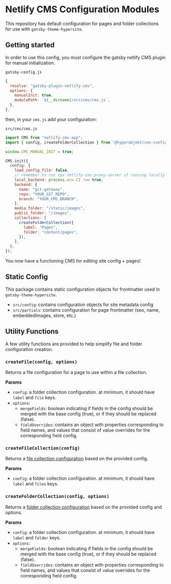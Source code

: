 # Netlify CMS Configuration Modules

This repository has default configuration for pages and folder collections for use with `gatsby-theme-hypersite`.

## Getting started

In order to use this config, you must configure the gatsby netlify CMS plugin for manual initialization.

`gatsby-config.js`

```js
{
  resolve: "gatsby-plugin-netlify-cms",
  options: {
    manualInit: true,
    modulePath: `${__dirname}/src/cms/cms.js`,
  },
},
```

then, in your `cms.js` add your configuration:

`src/cms/cms.js`

```js
import CMS from "netlify-cms-app";
import { config, createFolderCollection } from "@hyperobjekt/cms-config";

window.CMS_MANUAL_INIT = true;

CMS.init({
  config: {
    load_config_file: false,
    // remember to run npx netlify-cms-proxy-server if running locally
    local_backend: process.env.CI !== true,
    backend: {
      name: "git-gateway",
      repo: "YOUR_GIT_REPO",
      branch: "YOUR_CMS_BRANCH",
    },
    media_folder: "/static/images",
    public_folder: "/images",
    collections: [
      createFolderCollection({
        label: "Pages",
        folder: "content/pages",
      }),
    ],
  },
});
```

You now have a functioning CMS for editing site config + pages!

## Static Config

This package contains static configuration objects for frontmatter used in `gatsby-theme-hypersite`.

- `src/config`: contains configuration objects for site metadata config
- `src/partials`: contains configuration for page frontmatter (seo, name, embeddedImages, store, etc.)

## Utility Functions

A few utility functions are provided to help simplify file and folder configuration creation.

### `createFile(config, options)`

Returns a file configuration for a page to use within a file collection.

**Params**

- `config`: a folder collection configuration. at minimum, it should have `label` and `file` keys.
- `options`:
  - `mergeFields`: boolean indicating if fields in the config should be merged with the base config (true), or if they should be replaced (false).
  - `fieldOverrides`: contains an object with properties corresponding to field names, and values that consist of value overrides for the corresponding field config.

### `createFileCollection(config)`

Returns a [file collection configuration](https://www.netlifycms.org/docs/collection-types/#file-collections) based on the provided config.

**Params**

- `config`: a folder collection configuration. at minimum, it should have `label` and `files` keys.

### `createFolderCollection(config, options)`

Returns a [folder collection configuration](https://www.netlifycms.org/docs/collection-types/#folder-collections) based on the provided config and options.

**Params**

- `config`: a folder collection configuration. at minimum, it should have `label` and `folder` keys.
- `options`:
  - `mergeFields`: boolean indicating if fields in the config should be merged with the base config (true), or if they should be replaced (false).
  - `fieldOverrides`: contains an object with properties corresponding to field names, and values that consist of value overrides for the corresponding field config.
